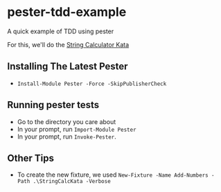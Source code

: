 # pester-tdd-example

A quick example of TDD using pester

For this, we'll do the [String Calculator Kata](https://osherove.com/tdd-kata-1)

## Installing The Latest Pester

* `Install-Module Pester -Force -SkipPublisherCheck`

## Running pester tests

* Go to the directory you care about
* In your prompt, run `Import-Module Pester`
* In your prompt, run `Invoke-Pester`.

## Other Tips

* To create the new fixture, we used `New-Fixture -Name Add-Numbers -Path .\StringCalcKata -Verbose`
